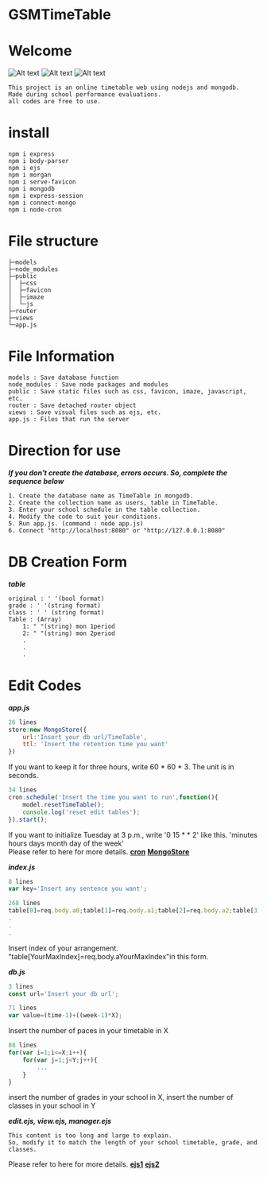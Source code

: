 # GSMTimeTable

Welcome
=
![Alt text](https://img.shields.io/badge/node-v10.15.3-blue.svg)
![Alt text](https://img.shields.io/badge/npm-v6.4.1-red.svg)
![Alt text](https://img.shields.io/badge/mongo-v4.0.10-blueviolet.svg)  
```
This project is an online timetable web using nodejs and mongodb.
Made during school performance evaluations.
all codes are free to use.
```
install
=
```
npm i express 
npm i body-parser 
npm i ejs 
npm i morgan 
npm i serve-favicon
npm i mongodb
npm i express-session
npm i connect-mongo 
npm i node-cron
```
File structure
=
```
├─models
├─node_modules
├─public
│  ├─css
│  ├─favicon
│  ├─imaze
│  └─js
├─router
├─views
└─app.js
```
File Information
=
```
models : Save database function
node_modules : Save node packages and modules
public : Save static files such as css, favicon, imaze, javascript, etc.
router : Save detached router object
views : Save visual files such as ejs, etc.
app.js : Files that run the server
```
Direction for use
=
***If you don't create the database, errors occurs. So, complete the sequence below***
```
1. Create the database name as TimeTable in mongodb.
2. Create the collection name as users, table in TimeTable.
3. Enter your school schedule in the table collection.
4. Modify the code to suit your conditions.
5. Run app.js. (command : node app.js)
6. Connect "http://localhost:8080" or "http://127.0.0.1:8080"
```
DB Creation Form
=
***table***  
```
original : ' '(bool format)  
grade : ' '(string format)  
class : ' ' (string format)  
Table : (Array)  
    1: " "(string) mon 1period  
    2: " "(string) mon 2period  
    .  
    .  
    .  
```
Edit Codes
=
***app.js***
```javascript
26 lines
store:new MongoStore({
    url:'Insert your db url/TimeTable',
    ttl: 'Insert the retention time you want'
})
```
If you want to keep it for three hours, write 60 * 60 * 3. The unit is in seconds.
```javascript
34 lines
cron.schedule('Insert the time you want to run',function(){
    model.resetTimeTable(); 
    console.log('reset edit tables');
}).start();
```
If you want to initialize Tuesday at 3 p.m., write '0 15 * * 2' like this. 'minutes hours days month day of the week'  
Please refer to here for more details.
**[cron](https://www.npmjs.com/search?q=cron)**
**[MongoStore](https://www.npmjs.com/package/connect-mongo)**  

***index.js***
```javascript
8 lines
var key='Insert any sentence you want';
```
```javascript
268 lines
table[0]=req.body.a0;table[1]=req.body.a1;table[2]=req.body.a2;table[3]=req.body.a3;table[4]=req.body.a4;
.
.
.
```
Insert index of your arrangement. "table[YourMaxIndex]=req.body.aYourMaxIndex"in this form.

***db.js***
```javascript
3 lines
const url='Insert your db url';
```
```javascript
71 lines
var value=(time-1)+((week-1)*X);
```
Insert the number of paces in your timetable in X
```javascript
88 lines
for(var i=1;i<=X;i++){
    for(var j=1;j<Y;j++){
        ...
    }
}
```
insert the number of grades in your school in X, insert the number of classes in your school in Y

***edit.ejs, view.ejs, manager.ejs***
```
This content is too long and large to explain.
So, modify it to match the length of your school timetable, grade, and classes.
```
Please refer to here for more details.
**[ejs1](https://www.npmjs.com/package/ejs)**
**[ejs2](https://ejs.co/)** 
